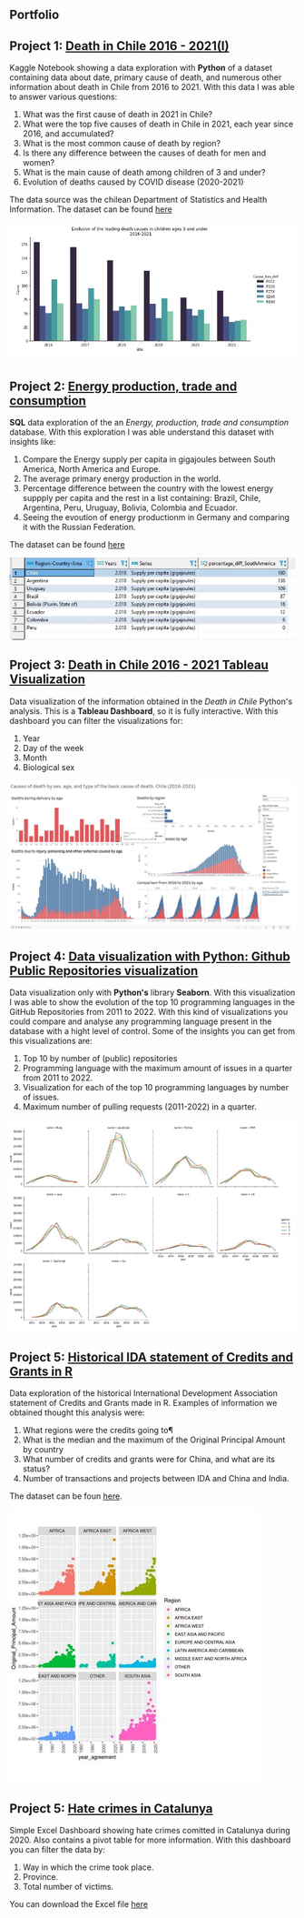 ## Portfolio

## Project 1: [Death in Chile 2016 - 2021(I)](https://www.kaggle.com/felipeea/death-in-chile-2016-2021-i) 
Kaggle Notebook showing a data exploration with **Python** of a dataset containing data about date, primary cause of death, and numerous other information about death in Chile from 2016 to 2021.
With this data I was able to answer various questions:

1. What was the first cause of death in 2021 in Chile?
2. What were the top five causes of death in Chile in 2021, each year since 2016, and accumulated?
3. What is the most common cause of death by region?
4. Is there any difference between the causes of death for men and women?
5. What is the main cause of death among children of 3 and under?
6. Evolution of deaths caused by COVID disease (2020-2021)

The data source was the chilean Department of Statistics and Health Information. The dataset can be found [here](https://deis.minsal.cl/#datosabiertos)


![](/images/cause_death_graph.JPG)


## Project 2: [Energy production, trade and consumption](https://github.com/f-espinoza/portfolio/blob/main/SQL/un_energy_dataset/SQL_data_exploration_energy_un.sql) 
**SQL** data exploration of the an *Energy, production, trade and consumption* database. With this exploration I was able understand this dataset with insights like:

1. Compare the Energy supply per capita in gigajoules between South America, North America and Europe.
2. The average primary energy production in the world.
3. Percentage difference between the country with the lowest energy suppply per capita and the rest in a list containing: Brazil, Chile, Argentina, Peru, Uruguay, Bolivia, Colombia and Ecuador.  
4. Seeing the evoution of energy productionm in Germany and comparing it with the Russian Federation.

The dataset can be found [here](data.un.org)


![](/images/sql_project.JPG)


## Project 3: [Death in Chile 2016 - 2021 Tableau Visualization](https://public.tableau.com/app/profile/felipe.espinoza3784/viz/DeathsinChile2016-2021ENG/Dashboard1)
Data visualization of the information obtained in the *Death in Chile* Python's analysis. This is a **Tableau Dashboard**, so it is fully interactive.
With this dashboard you can filter the visualizations for:

1. Year
2. Day of the week
3. Month
4. Biological sex


![](/images/death_tableau.JPG)


## Project 4: [Data visualization with Python: Github Public Repositories visualization](https://www.kaggle.com/felipeea/github-public-repositories-visualization)
Data visualization only with **Python's** library **Seaborn**. With this visualization I was able to show the evolution of the top 10 programming languages in the GitHub Repositories from 2011 to 2022. With this kind of visualizations you could compare and analyse any programming language present in the database with a hight level of control. 
Some of the insights you can get from this visualizations are:

1. Top 10 by number of (public) repositories
2. Programming language with the maximum amount of issues in a quarter from 2011 to 2022.
3. Visualization for each of the top 10 programming languages by number of issues.
4. Maximum number of pulling requests (2011-2022) in a quarter.


![](/images/github_repos_viz.JPG)


## Project 5: [Historical IDA statement of Credits and Grants in R](https://www.kaggle.com/felipeea/hist-ida-statement-of-credits-and-grants-r)
Data exploration of the historical International Development Association statement of Credits and Grants made in R. 
Examples of information we obtained thought this analysis were:

1. What regions were the credits going to¶
2. What is the median and the maximum of the Original Principal Amount by country
3. What number of credits and grants were for China, and what are its status?
4. Number of transactions and projects between IDA and China and India.

The dataset can be foun [here](https://finances.worldbank.org/Loans-and-Credits/IDA-Statement-Of-Credits-and-Grants-Historical-Dat/tdwh-3krx).

![](/images/analisis_r.JPG)


## Project 5: [Hate crimes in Catalunya](https://www.kaggle.com/felipeea/hist-ida-statement-of-credits-and-grants-r)
Simple Excel Dashboard showing hate crimes comitted in Catalunya during 2020. Also contains a pivot table for more information. With this dashboard you can filter the data by:

1. Way in which the crime took place.
2. Province.
3. Total number of victims.

You can download the Excel file [here](https://github.com/f-espinoza/portfolio/blob/main/hate_crimes_catalunya.xlsx)
